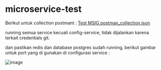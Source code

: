 # microservice-test
 Berikut untuk collection postmant : [Test MSIG.postman_collection.json](https://github.com/riskigalangsaputra/microservice-test/files/15448228/Test.MSIG.postman_collection.json)

 running semua service kecuali config-service, tidak dijalankan karena terkait credentials git.

 dan pastikan redis dan database postgres sudah running, berikut gambar untuk port yang di gunakan di configurasi service : 

![image](https://github.com/riskigalangsaputra/microservice-test/assets/32057963/5cc87f84-066c-4617-93d2-f42e88a95753)


